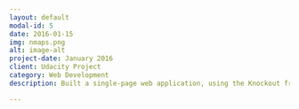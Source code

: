 ```yaml
---
layout: default
modal-id: 5
date: 2016-01-15
img: nmaps.png
alt: image-alt
project-date: January 2016
client: Udacity Project
category: Web Development
description: Built a single-page web application, using the Knockout framework, that displays a Google Map of an area and various points of interest. Users can search all included landmarks and, when selected, additional information about a landmark is presented from the Wunderground and Wikipedia APIs. <a href="http://kfmahre.github.io/Neighborhood-Map/">Live</a>.

---
```

